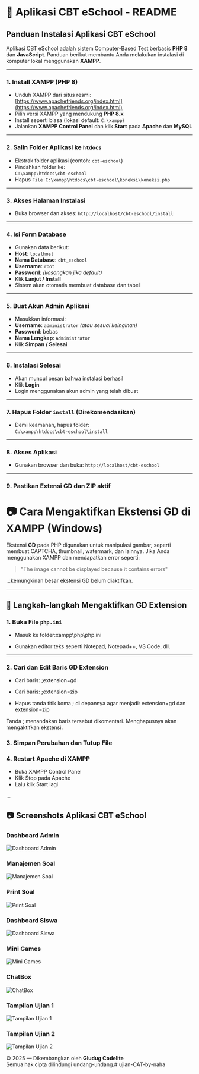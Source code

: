 # 📘 Aplikasi CBT eSchool - README

## Panduan Instalasi Aplikasi CBT eSchool

Aplikasi CBT eSchool adalah sistem Computer-Based Test berbasis **PHP 8** dan **JavaScript**. Panduan berikut membantu Anda melakukan instalasi di komputer lokal menggunakan **XAMPP**.

---

### 1. Install XAMPP (PHP 8)
- Unduh XAMPP dari situs resmi: [https://www.apachefriends.org/index.html](https://www.apachefriends.org/index.html)
- Pilih versi XAMPP yang mendukung **PHP 8.x**
- Install seperti biasa (lokasi default: `C:\xampp`)
- Jalankan **XAMPP Control Panel** dan klik **Start** pada **Apache** dan **MySQL**

---

### 2. Salin Folder Aplikasi ke `htdocs`
- Ekstrak folder aplikasi (contoh: `cbt-eschool`)
- Pindahkan folder ke:  
  `C:\xampp\htdocs\cbt-eschool`
- Hapus `File C:\xampp\htdocs\cbt-eschool\koneksi\koneksi.php`

---

### 3. Akses Halaman Instalasi
- Buka browser dan akses:
`http://localhost/cbt-eschool/install`


---

### 4. Isi Form Database
- Gunakan data berikut:
- **Host**: `localhost`
- **Nama Database**: `cbt_eschool`
- **Username**: `root`
- **Password**: *(kosongkan jika default)*
- Klik **Lanjut / Install**
- Sistem akan otomatis membuat database dan tabel

---

### 5. Buat Akun Admin Aplikasi
- Masukkan informasi:
- **Username**: `administrator` *(atau sesuai keinginan)*
- **Password**: bebas
- **Nama Lengkap**: `Administrator`
- Klik **Simpan / Selesai**

---

### 6. Instalasi Selesai
- Akan muncul pesan bahwa instalasi berhasil
- Klik **Login**
- Login menggunakan akun admin yang telah dibuat

---

### 7. Hapus Folder `install` (Direkomendasikan)
- Demi keamanan, hapus folder:  
`C:\xampp\htdocs\cbt-eschool\install`

---

### 8. Akses Aplikasi
- Gunakan browser dan buka:
`http://localhost/cbt-eschool`


---
### 9. Pastikan Extensi GD dan ZIP aktif
# 📷 Cara Mengaktifkan Ekstensi GD di XAMPP (Windows)

Ekstensi **GD** pada PHP digunakan untuk manipulasi gambar, seperti membuat CAPTCHA, thumbnail, watermark, dan lainnya. Jika Anda menggunakan XAMPP dan mendapatkan error seperti:

> "The image cannot be displayed because it contains errors"

...kemungkinan besar ekstensi GD belum diaktifkan.

---

## 🔧 Langkah-langkah Mengaktifkan GD Extension

### 1. Buka File `php.ini`

- Masuk ke folder:xampp\php\php.ini

- Gunakan editor teks seperti Notepad, Notepad++, VS Code, dll.

---

### 2. Cari dan Edit Baris GD Extension

- Cari baris:
;extension=gd
- Cari baris:
;extension=zip

- Hapus tanda titik koma ; di depannya agar menjadi:
extension=gd
dan
extension=zip

Tanda ; menandakan baris tersebut dikomentari. Menghapusnya akan mengaktifkan ekstensi.
### 3. Simpan Perubahan dan Tutup File
### 4. Restart Apache di XAMPP

- Buka XAMPP Control Panel
- Klik Stop pada Apache
- Lalu klik Start lagi
    
...


## 📷 Screenshots Aplikasi CBT eSchool

### Dashboard Admin  
![Dashboard Admin](https://i.imgur.com/u0IX0Zi.png)

### Manajemen Soal  
![Manajemen Soal](https://i.imgur.com/ybX16a0.png)

### Print Soal  
![Print Soal](https://i.imgur.com/pxwfIUf.png)

### Dashboard Siswa  
![Dashboard Siswa](https://i.imgur.com/6tCz8aI.png)

### Mini Games  
![Mini Games](https://i.imgur.com/PjE6HHo.png)

### ChatBox  
![ChatBox](https://i.imgur.com/Vxb4Sor.png)

### Tampilan Ujian 1  
![Tampilan Ujian 1](https://i.imgur.com/toxWv1S.png)

### Tampilan Ujian 2  
![Tampilan Ujian 2](https://i.imgur.com/0eI7HNK.png)

© 2025 — Dikembangkan oleh **Gludug Codelite**  
Semua hak cipta dilindungi undang-undang.#   u j i a n - C A T - b y - n a h a 
 
 
